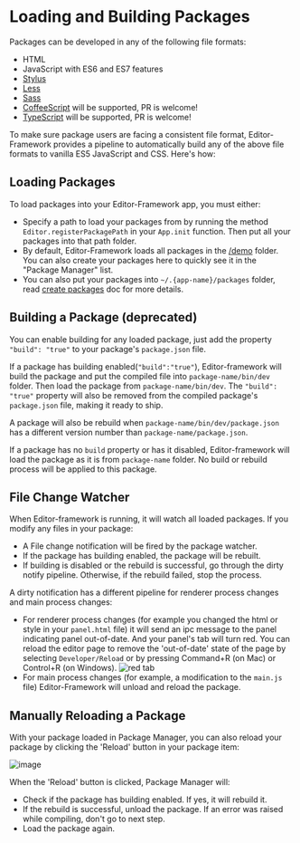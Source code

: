 # Loading and Building Packages

Packages can be developed in any of the following file formats:

- HTML
- JavaScript with ES6 and ES7 features
- [Stylus](https://learnboost.github.io/stylus/)
- [Less](http://lesscss.org/)
- [Sass](http://sass-lang.com/)
- [CoffeeScript](http://coffeescript.org/) will be supported, PR is welcome!
- [TypeScript](http://www.typescriptlang.org/) will be supported, PR is welcome!

To make sure package users are facing a consistent file format, Editor-Framework provides a pipeline to automatically build any of the above file formats to vanilla ES5 JavaScript and CSS. Here's how:

## Loading Packages

To load packages into your Editor-Framework app, you must either:

- Specify a path to load your packages from by running the method `Editor.registerPackagePath` in your `App.init` function. Then put all your packages into that path folder.
- By default, Editor-Framework loads all packages in the [/demo](/demo) folder. You can also create your packages here to quickly see it in the "Package Manager" list.
- You can also put your packages into `~/.{app-name}/packages` folder, read [create packages](create-your-package.md#create-your-package) doc for more details.

## Building a Package **(deprecated)**

You can enable building for any loaded package, just add the property `"build": "true"` to your package's `package.json` file.

If a package has building enabled(`"build":"true"`), Editor-framework will build the package and put the compiled file into `package-name/bin/dev` folder. Then load the package from `package-name/bin/dev`.  The `"build": "true"` property will also be removed from the compiled package's `package.json` file, making it ready to ship.

A package will also be rebuild when `package-name/bin/dev/package.json` has a different version number than `package-name/package.json`.

If a package has no `build` property or has it disabled, Editor-framework will load the package as it is from `package-name` folder. No build or rebuild process will be applied to this package.

## File Change Watcher

When Editor-framework is running, it will watch all loaded packages. If you modify any files in your package:

- A File change notification will be fired by the package watcher.
- If the package has building enabled, the package will be rebuilt.
- If building is disabled or the rebuild is successful, go through the dirty notify pipeline. Otherwise, if the rebuild failed, stop the process.

A dirty notification has a different pipeline for renderer process changes and main process changes:

- For renderer process changes (for example you changed the html or style in your `panel.html` file) it will send an ipc message to the panel indicating panel out-of-date. And your panel's tab will turn red. You can reload the editor page to remove the 'out-of-date' state of the page by selecting `Developer/Reload` or by pressing Command+R (on Mac) or Control+R (on Windows).
![red tab](https://cloud.githubusercontent.com/assets/344547/8019179/70f804fe-0c73-11e5-8736-8df1a71e34a4.png)
- For main process changes (for example, a modification to the `main.js` file) Editor-Framework will unload and reload the package.

## Manually Reloading a Package

With your package loaded in Package Manager, you can also reload your package by clicking the 'Reload' button in your package item:

![image](https://cloud.githubusercontent.com/assets/344547/8019037/beb6e248-0c6c-11e5-868d-9fe40c056155.png)

When the 'Reload' button is clicked, Package Manager will:

- Check if the package has building enabled. If yes, it will rebuild it.
- If the rebuild is successful, unload the package. If an error was raised while compiling, don't go to next step.
- Load the package again.
